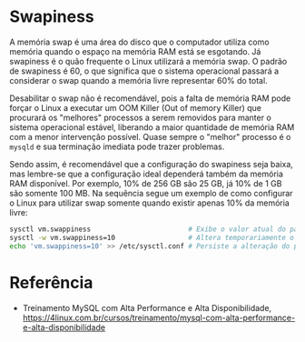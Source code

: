 # Swapiness
A memória swap é uma área do disco que o computador utiliza como memória quando o espaço na memória RAM está se esgotando. Já swapiness é o quão frequente o Linux utilizará a memória swap. O padrão de swapiness é 60, o que significa que o sistema operacional passará a considerar o swap quando a memória livre representar 60% do total.

Desabilitar o swap não é recomendável, pois a falta de memória RAM pode forçar o Linux a executar um OOM Killer (Out of memory Killer) que procurará os "melhores" processos a serem removidos para manter o sistema operacional estável, liberando a maior quantidade de memória RAM com a menor intervenção possível. Quase sempre o "melhor" processo é o `mysqld` e sua terminação imediata pode trazer problemas.

Sendo assim, é recomendável que a configuração do swapiness seja baixa, mas lembre-se que a configuração ideal dependerá também da memória RAM disponível. Por exemplo, 10% de 256 GB são 25 GB, já 10% de 1 GB são somente 100 MB. Na sequência segue um exemplo de como configurar o Linux para utilizar swap somente quando existir apenas 10% da memória livre:

```bash
sysctl vm.swappiness                        # Exibe o valor atual do parâmetro
sysctl -w vm.swappiness=10                  # Altera temporariamente o valor do parâmetro
echo 'vm.swappiness=10' >> /etc/sysctl.conf # Persiste a alteração do parâmetro, de modo que o valor não seja perdido após uma reinicialização do servidor
```

# Referência
- Treinamento MySQL com Alta Performance e Alta Disponibilidade, https://4linux.com.br/cursos/treinamento/mysql-com-alta-performance-e-alta-disponibilidade